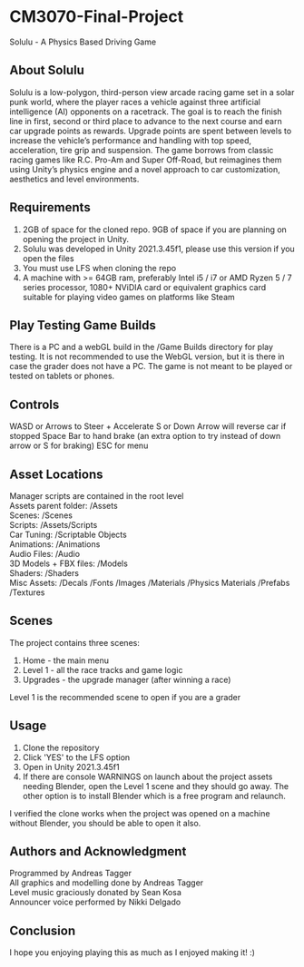# CM3070-Final-Project
 Solulu - A Physics Based Driving Game

## About Solulu
Solulu is a low-polygon, third-person view arcade racing game set in a solar punk world, where the player races a vehicle against three artificial intelligence (AI) opponents on a racetrack. The goal is to reach the finish line in first, second or third place to advance to the next course and earn car upgrade points as rewards. Upgrade points are spent between levels to increase the vehicle’s performance and handling with top speed, acceleration, tire grip and suspension. The game borrows from classic racing games like R.C. Pro-Am and Super Off-Road, but reimagines them using Unity’s physics engine and a novel approach to car customization, aesthetics and level environments.

## Requirements
1. 2GB of space for the cloned repo. 9GB of space if you are planning on opening the project in Unity.
2. Solulu was developed in Unity 2021.3.45f1, please use this version if you open the files
3. You must use LFS when cloning the repo
4. A machine with >= 64GB ram, preferably Intel i5 / i7 or AMD Ryzen 5 / 7 series processor, 1080+ NViDIA card or equivalent graphics card suitable for playing video games on platforms like Steam

## Play Testing Game Builds
 There is a PC and a webGL build in the /Game Builds directory for play testing.
 It is not recommended to use the WebGL version, but it is there in case the grader does not have a PC.
 The game is not meant to be played or tested on tablets or phones.

## Controls
WASD or Arrows to Steer + Accelerate
S or Down Arrow will reverse car if stopped
Space Bar to hand brake (an extra option to try instead of down arrow or S for braking)
ESC for menu

## Asset Locations
Manager scripts are contained in the root level<br />
Assets parent folder: /Assets<br />
Scenes: /Scenes<br />
Scripts: /Assets/Scripts<br />
Car Tuning: /Scriptable Objects<br />
Animations: /Animations<br />
Audio Files: /Audio<br />
3D Models + FBX files: /Models<br />
Shaders: /Shaders<br />
Misc Assets: /Decals /Fonts /Images /Materials /Physics Materials /Prefabs /Textures<br />

 ## Scenes
 The project contains three scenes:
 1. Home - the main menu
 2. Level 1 - all the race tracks and game logic
 3. Upgrades - the upgrade manager (after winning a race)

 Level 1 is the recommended scene to open if you are a grader

## Usage
1. Clone the repository
2. Click 'YES' to the LFS option
3. Open in Unity 2021.3.45f1
4. If there are console WARNINGS on launch about the project assets needing Blender, open the Level 1 scene and they should go away. The other option is to install Blender which is a free program and relaunch.

I verified the clone works when the project was opened on a machine without Blender, you should be able to open it also.

## Authors and Acknowledgment
Programmed by Andreas Tagger<br />
All graphics and modelling done by Andreas Tagger<br />
Level music graciously donated by Sean Kosa<br />
Announcer voice performed by Nikki Delgado

## Conclusion
I hope you enjoying playing this as much as I enjoyed making it! :)
